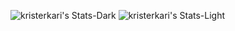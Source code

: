 ![kristerkari's Stats-Dark](https://github-readme-stats.vercel.app/api?username=kristerkari\&theme=vue-dark\&show_icons=true\&hide_border=false\&count_private=true#gh-dark-mode-only)
![kristerkari's Stats-Light](https://github-readme-stats.vercel.app/api?username=kristerkari\&theme=default\&show_icons=true\&hide_border=false\&count_private=true#gh-light-mode-only)
